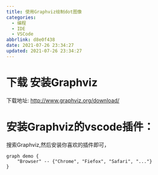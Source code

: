 ```yaml
---
title: 使用Graphviz绘制dot图像
categories:
  - 编程
  - IDE
  - VSCode
abbrlink: d8e0f438
date: 2021-07-26 23:34:27
updated: 2021-07-26 23:34:27
---
```

# 下载 安装Graphviz
下载地址:
http://www.graphviz.org/download/

# 安装Graphviz的vscode插件：

搜索Graphviz,然后安装你喜欢的插件即可，


```graphviz
graph demo {
    "Browser" -- {"Chrome", "Fiefox", "Safari", "..."}
}
```